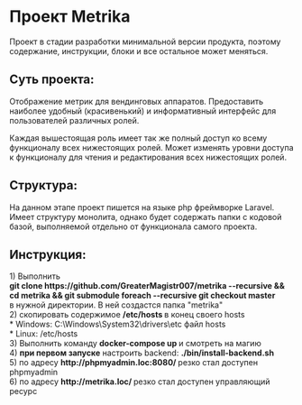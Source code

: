 <h1>Проект Metrika</h1>

Проект в стадии разработки минимальной версии продукта, поэтому содержание, инструкции, блоки и все остальное может меняться.

<h2>Суть проекта:</h2>
Отображение метрик для вендинговых аппаратов.
Предоставить наиболее удобный (красивенький) и информативный интерфейс для пользователей различных ролей.

Каждая вышестоящая роль имеет так же полный доступ ко всему функционалу всех нижестоящих ролей. Может изменять уровни доступа к функционалу для чтения и редактирования всех нижестоящих ролей.

<h2>Структура:</h2>
На данном этапе проект пишется на языке php фреймворке Laravel.
Имеет структуру монолита, однако будет содержать папки с кодовой базой, выполняемой отдельно от функционала самого проекта.

<h2>Инструкция:</h2>
1) Выполнить<br><b>git clone https://github.com/GreaterMagistr007/metrika --recursive && cd metrika && git submodule foreach --recursive git checkout master</b><br>
   в нужной директории. В ней создастся папка "metrika"<br>
2) скопировать содержимое <b>/etc/hosts </b> в конец своего hosts<br>
   * Windows: C:\Windows\System32\drivers\etc файл hosts<br>
   * Linux: /etc/hosts<br>
3) Выполнить команду <b>docker-compose up </b> и смотреть на магию<br>
4) <b>при первом запуске</b> настроить backend: <b>./bin/install-backend.sh </b><br>
5) по адресу <b>http://phpmyadmin.loc:8080/ </b> резко стал доступен phpmyadmin<br>
6) по адресу <b>http://metrika.loc/ </b> резко стал доступен управляющий ресурс<br>